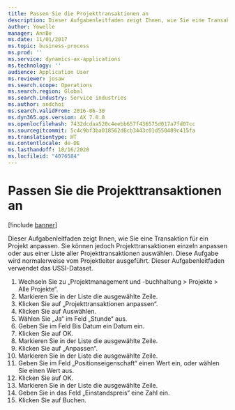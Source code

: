 ```yaml
---
title: Passen Sie die Projekttransaktionen an
description: Dieser Aufgabenleitfaden zeigt Ihnen, wie Sie eine Transaktion für ein Projekt anpassen.
author: Yowelle
manager: AnnBe
ms.date: 11/01/2017
ms.topic: business-process
ms.prod: ''
ms.service: dynamics-ax-applications
ms.technology: ''
audience: Application User
ms.reviewer: josaw
ms.search.scope: Operations
ms.search.region: Global
ms.search.industry: Service industries
ms.author: andchoi
ms.search.validFrom: 2016-06-30
ms.dyn365.ops.version: AX 7.0.0
ms.openlocfilehash: 7432dcdaa520c4eebb657f436575d017a7fd07cc
ms.sourcegitcommit: 5c4c9bf3ba018562d6cb3443c01d550489c415fa
ms.translationtype: HT
ms.contentlocale: de-DE
ms.lasthandoff: 10/16/2020
ms.locfileid: "4076584"
---
```

# <a name="adjust-project-transactions"></a>Passen Sie die Projekttransaktionen an

[!include [banner](../../includes/banner.md)]

Dieser Aufgabenleitfaden zeigt Ihnen, wie Sie eine Transaktion für ein Projekt anpassen. Sie können jedoch Projekttransaktionen einzeln anpassen oder aus einer Liste aller Projekttransaktionen auswählen. Diese Aufgabe wird normalerweise vom Projektleiter ausgeführt. Dieser Aufgabenleitfaden verwendet das USSI-Dataset.

1. Wechseln Sie zu „Projektmanagement und -buchhaltung > Projekte > Alle Projekte“. 
2. Markieren Sie in der Liste die ausgewählte Zeile. 
3. Klicken Sie auf „Projekttransaktionen anpassen“. 
4. Klicken Sie auf Auswählen. 
5. Wählen Sie „Ja“ im Feld „Stunde“ aus. 
6. Geben Sie im Feld Bis Datum ein Datum ein. 
7. Klicken Sie auf OK. 
8. Markieren Sie in der Liste die ausgewählte Zeile. 
9. Klicken Sie auf „Anpassen“. 
10. Markieren Sie in der Liste die ausgewählte Zeile. 
11. Geben Sie im Feld „Positionseigenschaft“ einen Wert ein, oder wählen Sie einen Wert aus. 
12. Klicken Sie auf OK. 
13. Markieren Sie in der Liste die ausgewählte Zeile. 
14. Geben Sie in das Feld „Einstandspreis“ eine Zahl ein. 
15. Klicken Sie auf Buchen. 
